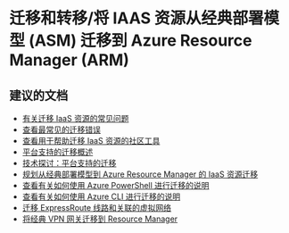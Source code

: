 <properties
    pageTitle="Migration and Move/Migrate IAAS resources from Classic (ASM) to Azure Resource Manager (ARM)"
    description="迁移和转移/将 IAAS 资源从经典部署模型 (ASM) 迁移到 Azure Resource Manager (ARM)"
    service="microsoft.classiccompute"
    resource="virtualmachines"
    authors="scottazure"
    displayOrder=""
    selfHelpType="generic"
    supportTopicIds="32513964"
    resourceTags=""
    productPesIds="14749,15571"
    cloudEnvironments="public"
/>


# <a name="migration-and-movemigrate-iaas-resources-from-classic-asm-to-azure-resource-manager-arm"></a>迁移和转移/将 IAAS 资源从经典部署模型 (ASM) 迁移到 Azure Resource Manager (ARM)

## <a name="recommended-documents"></a>**建议的文档**
* [有关迁移 IaaS 资源的常见问题](https://docs.microsoft.com/azure/virtual-machines/windows/migration-classic-resource-manager-faq?toc=%2fazure%2fvirtual-machines%2fwindows%2ftoc.json)<br>
* [查看最常见的迁移错误](https://docs.microsoft.com/azure/virtual-machines/windows/migration-classic-resource-manager-errors?toc=%2fazure%2fvirtual-machines%2fwindows%2ftoc.json)<br>
* [查看用于帮助迁移 IaaS 资源的社区工具](https://docs.microsoft.com/azure/virtual-machines/windows/migration-classic-resource-manager-community-tools?toc=%2fazure%2fvirtual-machines%2fwindows%2ftoc.json)<br>
* [平台支持的迁移概述](https://docs.microsoft.com/azure/virtual-machines/windows/migration-classic-resource-manager-overview?toc=%2fazure%2fvirtual-machines%2fwindows%2ftoc.json)<br>
* [技术探讨：平台支持的迁移](https://docs.microsoft.com/azure/virtual-machines/windows/migration-classic-resource-manager-deep-dive?toc=%2fazure%2fvirtual-machines%2fwindows%2ftoc.json)<br>
* [规划从经典部署模型到 Azure Resource Manager 的 IaaS 资源迁移](https://docs.microsoft.com/azure/virtual-machines/windows/migration-classic-resource-manager-plan?toc=%2fazure%2fvirtual-machines%2fwindows%2ftoc.json)<br>
* [查看有关如何使用 Azure PowerShell 进行迁移的说明](https://docs.microsoft.com/azure/virtual-machines/windows/migration-classic-resource-manager-ps?toc=%2fazure%2fvirtual-machines%2fwindows%2ftoc.json)<br>
* [查看有关如何使用 Azure CLI 进行迁移的说明](https://docs.microsoft.com/azure/virtual-machines/linux/migration-classic-resource-manager-cli?toc=%2fazure%2fvirtual-machines%2fwindows%2ftoc.json)<br>
* [迁移 ExpressRoute 线路和关联的虚拟网络](https://docs.microsoft.com/azure/expressroute/expressroute-migration-classic-resource-manager)<br>
* [将经典 VPN 网关迁移到 Resource Manager](https://docs.microsoft.com/azure/vpn-gateway/vpn-gateway-classic-resource-manager-migration)<br>

